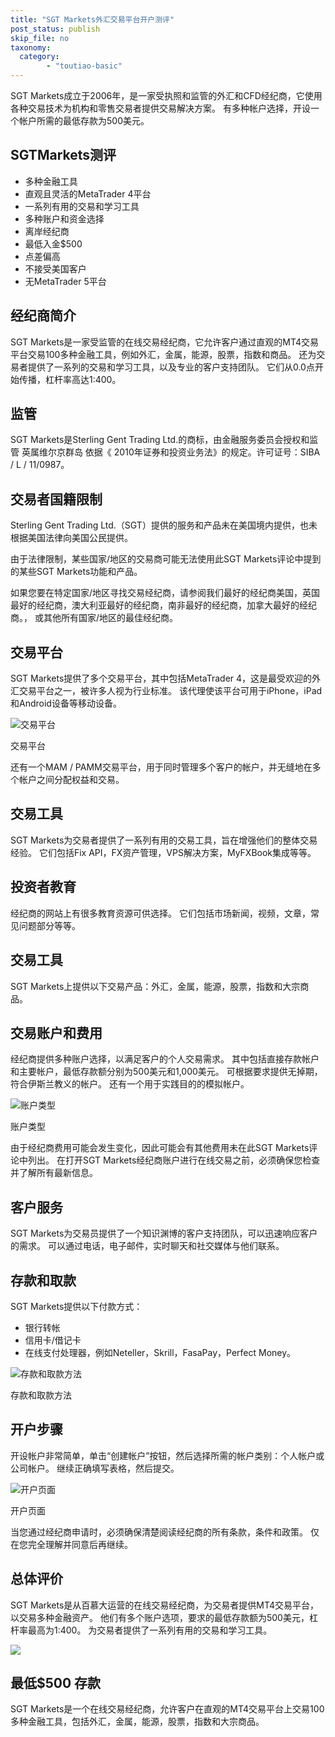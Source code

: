 ```yaml
---
title: "SGT Markets外汇交易平台开户测评"
post_status: publish
skip_file: no
taxonomy:
  category:
        - "toutiao-basic"
---
```


SGT Markets成立于2006年，是一家受执照和监管的外汇和CFD经纪商，它使用各种交易技术为机构和零售交易者提供交易解决方案。 有多种帐户选择，开设一个帐户所需的最低存款为500美元。

## SGTMarkets测评

- 多种金融工具
- 直观且灵活的MetaTrader 4平台
- 一系列有用的交易和学习工具
- 多种账户和资金选择
- 离岸经纪商
- 最低入金$500
- 点差偏高
- 不接受美国客户
- 无MetaTrader 5平台

## 经纪商简介

SGT Markets是一家受监管的在线交易经纪商，它允许客户通过直观的MT4交易平台交易100多种金融工具，例如外汇，金属，能源，股票，指数和商品。 还为交易者提供了一系列的交易和学习工具，以及专业的客户支持团队。 它们从0.0点开始传播，杠杆率高达1:400。

## 监管

SGT Markets是Sterling Gent Trading Ltd.的商标，由金融服务委员会授权和监管 英属维尔京群岛 依据《 2010年证券和投资业务法》的规定。许可证号：SIBA / L / 11/0987。

## 交易者国籍限制

Sterling Gent Trading Ltd.（SGT）提供的服务和产品未在美国境内提供，也未根据美国法律向美国公民提供。

由于法律限制，某些国家/地区的交易商可能无法使用此SGT Markets评论中提到的某些SGT Markets功能和产品。

如果您要在特定国家/地区寻找交易经纪商，请参阅我们最好的经纪商美国，英国最好的经纪商，澳大利亚最好的经纪商，南非最好的经纪商，加拿大最好的经纪商。， 或其他所有国家/地区的最佳经纪商。

## 交易平台

SGT Markets提供了多个交易平台，其中包括MetaTrader 4，这是最受欢迎的外汇交易平台之一，被许多人视为行业标准。 该代理使该平台可用于iPhone，iPad和Android设备等移动设备。

![交易平台](https://cdn.fendou.la/funstoutiao/2020/11/SGT-Markets-Review-Trading-Platform.jpg "交易平台")

交易平台

还有一个MAM / PAMM交易平台，用于同时管理多个客户的帐户，并无缝地在多个帐户之间分配权益和交易。

## 交易工具

SGT Markets为交易者提供了一系列有用的交易工具，旨在增强他们的整体交易经验。 它们包括Fix API，FX资产管理，VPS解决方案，MyFXBook集成等等。

## 投资者教育

经纪商的网站上有很多教育资源可供选择。 它们包括市场新闻，视频，文章，常见问题部分等等。

## 交易工具

SGT Markets上提供以下交易产品：外汇，金属，能源，股票，指数和大宗商品。

## 交易账户和费用

经纪商提供多种账户选择，以满足客户的个人交易需求。 其中包括直接存款帐户和主要帐户，最低存款额分别为500美元和1,000美元。 可根据要求提供无掉期，符合伊斯兰教义的帐户。 还有一个用于实践目的的模拟帐户。

![账户类型](https://cdn.fendou.la/funstoutiao/2020/11/SGT-Markets-Review-Account-Types.jpg "账户类型")

账户类型

由于经纪商费用可能会发生变化，因此可能会有其他费用未在此SGT Markets评论中列出。 在打开SGT Markets经纪商账户进行在线交易之前，必须确保您检查并了解所有最新信息。

## 客户服务

SGT Markets为交易员提供了一个知识渊博的客户支持团队，可以迅速响应客户的需求。 可以通过电话，电子邮件，实时聊天和社交媒体与他们联系。

## 存款和取款

SGT Markets提供以下付款方式：

- 银行转帐
- 信用卡/借记卡
- 在线支付处理器，例如Neteller，Skrill，FasaPay，Perfect Money。

![存款和取款方法](https://cdn.fendou.la/funstoutiao/2020/11/SGT-Markets-Review-Deposit-and-Withdrawal-Methods-1024x218.jpg "存款和取款方法")

存款和取款方法

## 开户步骤

开设帐户非常简单，单击“创建帐户”按钮，然后选择所需的帐户类别：个人帐户或公司帐户。 继续正确填写表格，然后提交。

![开户页面](https://cdn.fendou.la/funstoutiao/2020/11/SGT-Markets-Review-Account-Opening-Page.jpg "开户页面")

开户页面

当您通过经纪商申请时，必须确保清楚阅读经纪商的所有条款，条件和政策。 仅在您完全理解并同意后再继续。

## 总体评价

SGT Markets是从百慕大运营的在线交易经纪商，为交易者提供MT4交易平台，以交易多种金融资产。 他们有多个账户选项，要求的最低存款额为500美元，杠杆率最高为1:400。 为交易者提供了一系列有用的交易和学习工具。

![](https://cdn.fendou.la/funstoutiao/2020/11/SGT-Markets-Logo.png)

## 最低$500 存款

SGT Markets是一个在线交易经纪商，允许客户在直观的MT4交易平台上交易100多种金融工具，包括外汇，金属，能源，股票，指数和大宗商品。
